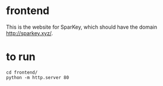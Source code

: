 # frontend

This is the website for SparKey, which should have the domain http://sparkey.xyz/.

# to run

```
cd frontend/
python -m http.server 80
```